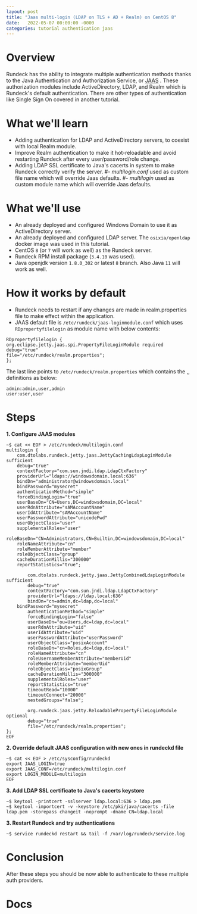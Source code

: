 ```yaml
---
layout: post
title: "Jaas multi-login (LDAP on TLS + AD + Realm) on CentOS 8"
date:   2022-05-07 00:00:00 -0000
categories: tutorial authentication jaas
---
```


# Overview
Rundeck has the ability to integrate multiple authentication methods thanks to the Java Authentication and Authorization Service, or [JAAS](https://en.wikipedia.org/wiki/Java_Authentication_and_Authorization_Service) .
These authorization modules include ActiveDirectory, LDAP, and Realm which is Rundeck's default authentication.
There are other types of authentication like Single Sign On covered in another tutorial.

# What we'll learn
- Adding authentication for LDAP and ActiveDirectory servers, to coexist with local Realm module.
- Improve Realm authentication to make it hot-reloadable and avoid restarting Rundeck after every user/password/role change.
- Adding LDAP SSL certificate to Java's cacerts in system to make Rundeck correctly verify the server.
#- *multilogin.conf* used as custom file name which will override Jaas defaults.
#- *multilogin* used as custom module name which will override Jaas defaults.

# What we'll use
- An already deployed and configured Windows Domain to use it as ActiveDirectory server.
- An already deployed and configured LDAP server. The `osixia/openldap` docker image was used in this tutorial.
- CentOS `8` (or `7` will work as well) as the Rundeck server.
- Rundeck RPM install package (`3.4.10` was used).
- Java openjdk version `1.8.0_302` or latest `8` branch. Also Java `11` will work as well.

# How it works by default
- Rundeck needs to restart if any changes are made in realm.properties file to make effect within the application.
- JAAS default file is `/etc/rundeck/jaas-loginmodule.conf` which uses `RDpropertyfilelogin` as module name with below contents:
```
RDpropertyfilelogin {
org.eclipse.jetty.jaas.spi.PropertyFileLoginModule required
debug="true"
file="/etc/rundeck/realm.properties";
};
```
The last line points to `/etc/rundeck/realm.properties` which contains the <user>,<password>,<role> definitions as below:
```
admin:admin,user,admin
user:user,user
```

# Steps
**1. Configure JAAS modules**
```
~$ cat << EOF > /etc/rundeck/multilogin.conf
multilogin {
	com.dtolabs.rundeck.jetty.jaas.JettyCachingLdapLoginModule sufficient
	debug="true"
	contextFactory="com.sun.jndi.ldap.LdapCtxFactory"
	providerUrl="ldaps://windowsdomain.local:636"
	bindDn="administrator@windowsdomain.local"
	bindPassword="mysecret"
	authenticationMethod="simple"
	forceBindingLogin="true"
	userBaseDn="CN=Users,DC=windowsdomain,DC=local"
	userRdnAttribute="sAMAccountName"
	userIdAttribute="sAMAccountName"
	userPasswordAttribute="unicodePwd"
	userObjectClass="user"
	supplementalRoles="user"
	roleBaseDn="CN=Administrators,CN=Builtin,DC=windowsdomain,DC=local"
	roleNameAttribute="cn"
	roleMemberAttribute="member"
	roleObjectClass="group"
	cacheDurationMillis="300000"
	reportStatistics="true";

        com.dtolabs.rundeck.jetty.jaas.JettyCombinedLdapLoginModule sufficient
        debug="true"
        contextFactory="com.sun.jndi.ldap.LdapCtxFactory"
        providerUrl="ldaps://ldap.local:636"
        bindDn="cn=admin,dc=ldap,dc=local"
	bindPassword="mysecret"
        authenticationMethod="simple"
        forceBindingLogin="false"
        userBaseDn="ou=Users,dc=ldap,dc=local"
        userRdnAttribute="uid"
        userIdAttribute="uid"
        userPasswordAttribute="userPassword"
        userObjectClass="posixAccount"
        roleBaseDn="cn=Roles,dc=ldap,dc=local"
        roleNameAttribute="cn"
        roleUsernameMemberAttribute="memberUid"
        roleMemberAttribute="memberUid"
        roleObjectClass="posixGroup"
        cacheDurationMillis="300000"
        supplementalRoles="user"
        reportStatistics="true"
        timeoutRead="10000"
        timeoutConnect="20000"
        nestedGroups="false";

        org.rundeck.jaas.jetty.ReloadablePropertyFileLoginModule optional
        debug="true"
        file="/etc/rundeck/realm.properties";
};
EOF
```

**2. Override default JAAS configuration with new ones in rundeckd file**
```
~$ cat << EOF > /etc/sysconfig/rundeckd
export JAAS_LOGIN=true
export JAAS_CONF=/etc/rundeck/multilogin.conf
export LOGIN_MODULE=multilogin
EOF
```

**3. Add LDAP SSL certificate to Java's cacerts keystore**
```
~$ keytool -printcert -sslserver ldap.local:636 > ldap.pem
~$ keytool -importcert -v -keystore /etc/pki/java/cacerts -file ldap.pem -storepass changeit -noprompt -dname CN=ldap.local
```

**3. Restart Rundeck and try authentications**
```
~$ service rundeckd restart && tail -f /var/log/rundeck/service.log
```

# Conclusion
After these steps you should be now able to authenticate to these multiple auth providers.

# Docs
[https://docs.rundeck.com/docs/]: https://docs.rundeck.com/docs
